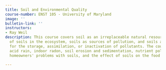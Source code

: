 ```yaml
---
title: Soil and Environmental Quality
course-number: ENST 105 - University of Maryland
image: ''
bulletin-link: ''
instructors:
- Ray Weil
description: This course covers soil as an irreplaceable natural resource, the importance
  of soils in the ecosystem, soils as sources of pollution, and soils as the media
  for the storage, assimilation, or inactivation of pollutants. The course examines
  acid rain, indoor radon, soil erosion and sedimentation, nutrient pollution of waters,
  homeowners' problems with soils, and the effect of soils on the food chain.

---
```

